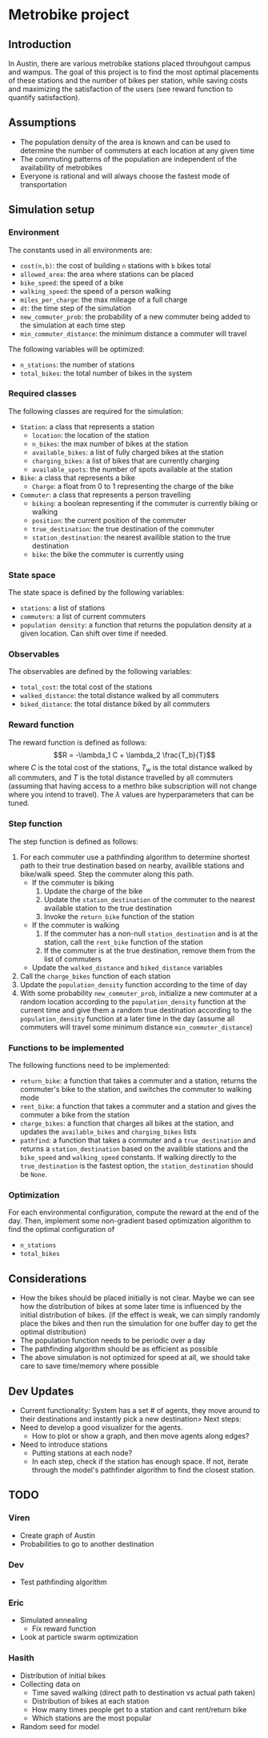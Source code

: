 # Metrobike project

## Introduction
In Austin, there are various metrobike stations placed throuhgout campus and wampus. The goal of this project is to find the most optimal placements of these stations and the number of bikes per station, while saving costs and maximizing the satisfaction of the users (see reward function to quantify satisfaction).

## Assumptions
- The population density of the area is known and can be used to determine the number of commuters at each location at any given time
- The commuting patterns of the population are independent of the availability of metrobikes
- Everyone is rational and will always choose the fastest mode of transportation


## Simulation setup
### Environment
The constants used in all environments are:
- `cost(n,b)`: the cost of building `n` stations with `b` bikes total
- `allowed_area`: the area where stations can be placed
- `bike_speed`: the speed of a bike
- `walking_speed`: the speed of a person walking
- `miles_per_charge`: the max mileage of a full charge
- `dt`: the time step of the simulation
- `new_commuter_prob`: the probability of a new commuter being added to the simulation at each time step
- `min_commuter_distance`: the minimum distance a commuter will travel

The following variables will be optimized:
- `n_stations`: the number of stations
- `total_bikes`: the total number of bikes in the system

### Required classes
The following classes are required for the simulation:
- `Station`: a class that represents a station
  - `location`: the location of the station
  - `n_bikes`: the max number of bikes at the station
  - `available_bikes`: a list of fully charged bikes at the station
  - `charging_bikes`: a list of bikes that are currently charging
  - `available_spots`: the number of spots available at the station
- `Bike`: a class that represents a bike
  - `Charge`: a float from 0 to 1 representing the charge of the bike
- `Commuter`: a class that represents a person travelling
  - `biking`: a boolean representing if the commuter is currently biking or walking
  - `position`: the current position of the commuter
  - `true_destination`: the true destination of the commuter
  - `station_destination`: the nearest availible station to the true destination
  - `bike`: the bike the commuter is currently using

### State space
The state space is defined by the following variables:
- `stations`: a list of stations
- `commuters`: a list of current commuters
- `population density`: a function that returns the population density at a given location. Can shift over time if needed.

### Observables
The observables are defined by the following variables:
- `total_cost`: the total cost of the stations
- `walked_distance`: the total distance walked by all commuters
- `biked_distance`: the total distance biked by all commuters

### Reward function
The reward function is defined as follows:
$$R = -\lambda_1 C + \lambda_2 \frac{T_b}{T}$$
where $C$ is the total cost of the stations, $T_w$ is the total distance walked by all commuters, and $T$ is the total distance travelled by all commuters (assuming that having access to a methro bike subscription will not change where you intend to travel). The $\lambda$ values are hyperparameters that can be tuned.

### Step function
The step function is defined as follows:
1. For each commuter use a pathfinding algorithm to determine shortest path to their true destination based on nearby, availible stations and bike/walk speed. Step the commuter along this path.
    - If the commuter is biking
      1. Update the charge of the bike 
      1. Update the `station_destination` of the commuter to the nearest available station to the true destination
      2. Invoke the `return_bike` function of the station
    - If the commuter is walking
      1. If the commuter has a non-null `station_destination` and is at the station, call the `rent_bike` function of the station
      2. If the commuter is at the true destination, remove them from the list of commuters
    - Update the `walked_distance` and `biked_distance` variables
2. Call the `charge_bikes` function of each station
3. Update the `population_density` function according to the time of day
4. With some probability `new_commuter_prob`, initialize a new commuter at a random location according to the `population_density` function at the current time and give them a random true destination according to the `population_density` function at a later time in the day (assume all commuters will travel some minimum distance `min_commuter_distance`)

### Functions to be implemented
The following functions need to be implemented:
- `return_bike`: a function that takes a commuter and a station, returns the commuter's bike to the station, and switches the commuter to walking mode
- `rent_bike`: a function that takes a commuter and a station and gives the commuter a bike from the station
- `charge_bikes`: a function that charges all bikes at the station, and updates the `available_bikes` and `charging_bikes` lists
- `pathfind`: a function that takes a commuter and a `true_destination` and returns a `station_destination` based on the availible stations and the `bike_speed` and `walking_speed` constants. If walking directly to the `true_destination` is the fastest option, the `station_destination` should be `None`.

### Optimization
For each environmental configuration, compute the reward at the end of the day. Then, implement some non-gradient based optimization algorithm to find the optimal configuration of
- `n_stations`
- `total_bikes`

## Considerations
- How the bikes should be placed initially is not clear. Maybe we can see how the distribution of bikes at some later time is influenced by the initial distribution of bikes. (if the effect is weak, we can simply randomly place the bikes and then run the simulation for one buffer day to get the optimal distribution)
- The population function needs to be periodic over a day
- The pathfinding algorithm should be as efficient as possible
- The above simulation is not optimized for speed at all, we should take care to save time/memory where possible

## Dev Updates
- Current functionality: System has a set # of agents, they move around to their destinations and instantly pick a new destination>
Next steps:
- Need to develop a good visualizer for the agents.
  - How to plot or show a graph, and then move agents along edges?
- Need to introduce stations
  - Putting stations at each node?
  - In each step, check if the station has enough space. If not, iterate through the model's pathfinder algorithm to find the closest station.

## TODO
### Viren
- Create graph of Austin
- Probabilities to go to another destination

### Dev
- Test pathfinding algorithm

### Eric
- Simulated annealing
  - Fix reward function
- Look at particle swarm optimization

### Hasith 
- Distribution of initial bikes
- Collecting data on
  - Time saved walking (direct path to destination vs actual path taken)
  - Distribution of bikes at each station
  - How many times people get to a station and cant rent/return bike
  - Which stations are the most popular
- Random seed for model
